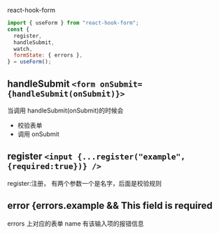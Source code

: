 react-hook-form

```js
import { useForm } from "react-hook-form";
const {
  register,
  handleSubmit,
  watch,
  formState: { errors },
} = useForm();
```

## handleSubmit `<form onSubmit={handleSubmit(onSubmit)}>`

当调用 handleSubmit(onSubmit)的时候会

- 校验表单
- 调用 onSubmit

## register `<input {...register("example",{required:true})} />`

register:注册， 有两个参数一个是名字，后面是校验规则

## error {errors.example && <span>This field is required</span>

errors 上对应的表单 name 有该输入项的报错信息
